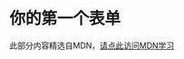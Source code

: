 # 你的第一个表单

此部分内容精选自MDN，[请点此访问MDN学习](https://developer.mozilla.org/zh-CN/docs/Learn/Forms/Your_first_form)